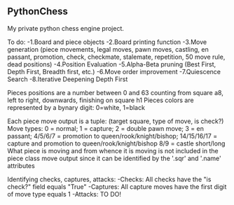 ## PythonChess

My private python chess engine project.

To do:  -1.Board and piece objects
	-2.Board printing function 
 	-3.Move generation (piece movements, legal moves, pawn moves, castling, en passant, promotion, check, checkmate, stalemate, repetition, 50 move rule, dead positions)
	-4.Position Evaluation
	-5.Alpha-Beta pruning (Best First, Depth First, Breadth first, etc.)
	-6.Move order improvement
	-7.Quiescence Search
	-8.Iterative Deepening Depth First

Pieces positions are a number between 0 and 63 counting from square a8, left to right, downwards, finishing on square h1
Pieces colors are represented by a bynary digit: 0=white, 1=black

Each piece move output is a tuple: (target square, type of move, is check?)
Move types: 0 = normal; 1 = capture; 2 = double pawn move; 3 = en passant; 
			      4/5/6/7 = promotion to queen/rook/knight/bishop; 14/15/16/17 = capture and promotion to queen/rook/knight/bishop
			      8/9 = castle short/long
What piece is moving and from whence it is moving is not included in the piece class move output since it can be identified by the '.sqr' and '.name' attributes


Identifying checks, captures, attacks:
  -Checks: All checks have the "is check?" field equals "True"
  -Captures: All capture moves have the first digit of move type equals 1
  -Attacks: TO DO!
